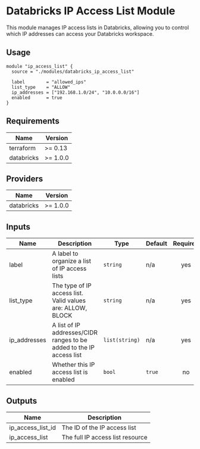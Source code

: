 # Databricks IP Access List Module

This module manages IP access lists in Databricks, allowing you to control which IP addresses can access your Databricks workspace.

## Usage

```hcl
module "ip_access_list" {
  source = "./modules/databricks_ip_access_list"

  label        = "allowed_ips"
  list_type    = "ALLOW"
  ip_addresses = ["192.168.1.0/24", "10.0.0.0/16"]
  enabled      = true
}
```

## Requirements

| Name | Version |
|------|---------|
| terraform | >= 0.13 |
| databricks | >= 1.0.0 |

## Providers

| Name | Version |
|------|---------|
| databricks | >= 1.0.0 |

## Inputs

| Name | Description | Type | Default | Required |
|------|-------------|------|---------|:--------:|
| label | A label to organize a list of IP access lists | `string` | n/a | yes |
| list_type | The type of IP access list. Valid values are: ALLOW, BLOCK | `string` | n/a | yes |
| ip_addresses | A list of IP addresses/CIDR ranges to be added to the IP access list | `list(string)` | n/a | yes |
| enabled | Whether this IP access list is enabled | `bool` | `true` | no |

## Outputs

| Name | Description |
|------|-------------|
| ip_access_list_id | The ID of the IP access list |
| ip_access_list | The full IP access list resource |